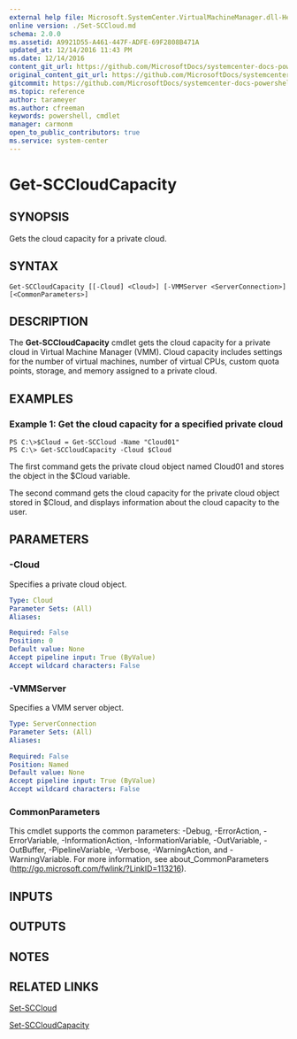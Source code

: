 ```yaml
---
external help file: Microsoft.SystemCenter.VirtualMachineManager.dll-Help.xml
online version: ./Set-SCCloud.md
schema: 2.0.0
ms.assetid: A9921D55-A461-447F-ADFE-69F2808B471A
updated_at: 12/14/2016 11:43 PM
ms.date: 12/14/2016
content_git_url: https://github.com/MicrosoftDocs/systemcenter-docs-powershell/blob/master/systemcenter-cmdlets/SystemCenter2016/VirtualMachineManager/v1.0/Get-SCCloudCapacity.md
original_content_git_url: https://github.com/MicrosoftDocs/systemcenter-docs-powershell/blob/master/systemcenter-cmdlets/SystemCenter2016/VirtualMachineManager/v1.0/Get-SCCloudCapacity.md
gitcommit: https://github.com/MicrosoftDocs/systemcenter-docs-powershell/blob/96cd9bd2780eb6b78c540fa00d3b8a4313e3ed40/systemcenter-cmdlets/SystemCenter2016/VirtualMachineManager/v1.0/Get-SCCloudCapacity.md
ms.topic: reference
author: tarameyer
ms.author: cfreeman
keywords: powershell, cmdlet
manager: carmonm
open_to_public_contributors: true
ms.service: system-center
---
```


# Get-SCCloudCapacity

## SYNOPSIS
Gets the cloud capacity for a private cloud.

## SYNTAX

```
Get-SCCloudCapacity [[-Cloud] <Cloud>] [-VMMServer <ServerConnection>] [<CommonParameters>]
```

## DESCRIPTION
The **Get-SCCloudCapacity** cmdlet gets the cloud capacity for a private cloud in Virtual Machine Manager (VMM).
Cloud capacity includes settings for the number of virtual machines, number of virtual CPUs, custom quota points, storage, and memory assigned to a private cloud.

## EXAMPLES

### Example 1: Get the cloud capacity for a specified private cloud
```
PS C:\>$Cloud = Get-SCCloud -Name "Cloud01"
PS C:\> Get-SCCloudCapacity -Cloud $Cloud
```

The first command gets the private cloud object named Cloud01 and stores the object in the $Cloud variable.

The second command gets the cloud capacity for the private cloud object stored in $Cloud, and displays information about the cloud capacity to the user.

## PARAMETERS

### -Cloud
Specifies a private cloud object.

```yaml
Type: Cloud
Parameter Sets: (All)
Aliases: 

Required: False
Position: 0
Default value: None
Accept pipeline input: True (ByValue)
Accept wildcard characters: False
```

### -VMMServer
Specifies a VMM server object.

```yaml
Type: ServerConnection
Parameter Sets: (All)
Aliases: 

Required: False
Position: Named
Default value: None
Accept pipeline input: True (ByValue)
Accept wildcard characters: False
```

### CommonParameters
This cmdlet supports the common parameters: -Debug, -ErrorAction, -ErrorVariable, -InformationAction, -InformationVariable, -OutVariable, -OutBuffer, -PipelineVariable, -Verbose, -WarningAction, and -WarningVariable. For more information, see about_CommonParameters (http://go.microsoft.com/fwlink/?LinkID=113216).

## INPUTS

## OUTPUTS

## NOTES

## RELATED LINKS

[Set-SCCloud](xref:SystemCenter2016/VirtualMachineManager/v1.0/Set-SCCloud.md)

[Set-SCCloudCapacity](xref:SystemCenter2016/VirtualMachineManager/v1.0/Set-SCCloudCapacity.md)

